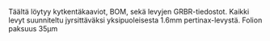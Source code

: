 Täältä löytyy kytkentäkaaviot, BOM, sekä levyjen GRBR-tiedostot. Kaikki levyt suunniteltu jyrsittäväksi yksipuoleisesta 1.6mm pertinax-levystä. 
Folion paksuus 35µm 

